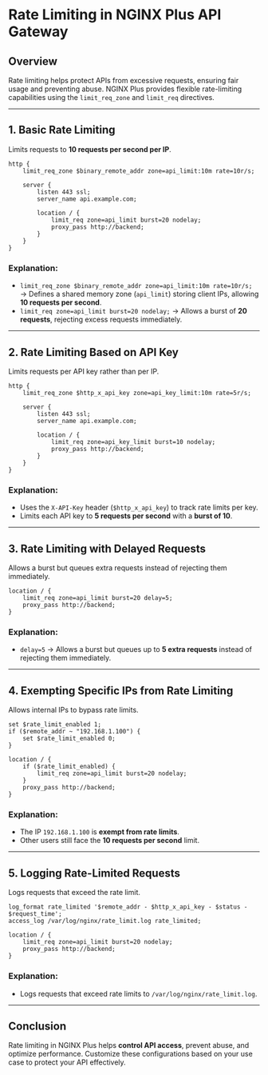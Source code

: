 # Rate Limiting in NGINX Plus API Gateway

## Overview
Rate limiting helps protect APIs from excessive requests, ensuring fair usage and preventing abuse. NGINX Plus provides flexible rate-limiting capabilities using the `limit_req_zone` and `limit_req` directives.

---

## 1. Basic Rate Limiting
Limits requests to **10 requests per second per IP**.

```nginx
http {
    limit_req_zone $binary_remote_addr zone=api_limit:10m rate=10r/s;
    
    server {
        listen 443 ssl;
        server_name api.example.com;
        
        location / {
            limit_req zone=api_limit burst=20 nodelay;
            proxy_pass http://backend;
        }
    }
}
```

### Explanation:
- `limit_req_zone $binary_remote_addr zone=api_limit:10m rate=10r/s;` → Defines a shared memory zone (`api_limit`) storing client IPs, allowing **10 requests per second**.
- `limit_req zone=api_limit burst=20 nodelay;` → Allows a burst of **20 requests**, rejecting excess requests immediately.

---

## 2. Rate Limiting Based on API Key
Limits requests per API key rather than per IP.

```nginx
http {
    limit_req_zone $http_x_api_key zone=api_key_limit:10m rate=5r/s;
    
    server {
        listen 443 ssl;
        server_name api.example.com;
        
        location / {
            limit_req zone=api_key_limit burst=10 nodelay;
            proxy_pass http://backend;
        }
    }
}
```

### Explanation:
- Uses the `X-API-Key` header (`$http_x_api_key`) to track rate limits per key.
- Limits each API key to **5 requests per second** with a **burst of 10**.

---

## 3. Rate Limiting with Delayed Requests
Allows a burst but queues extra requests instead of rejecting them immediately.

```nginx
location / {
    limit_req zone=api_limit burst=20 delay=5;
    proxy_pass http://backend;
}
```

### Explanation:
- `delay=5` → Allows a burst but queues up to **5 extra requests** instead of rejecting them immediately.

---

## 4. Exempting Specific IPs from Rate Limiting
Allows internal IPs to bypass rate limits.

```nginx
set $rate_limit_enabled 1;
if ($remote_addr ~ "192.168.1.100") {
    set $rate_limit_enabled 0;
}

location / {
    if ($rate_limit_enabled) {
        limit_req zone=api_limit burst=20 nodelay;
    }
    proxy_pass http://backend;
}
```

### Explanation:
- The IP `192.168.1.100` is **exempt from rate limits**.
- Other users still face the **10 requests per second** limit.

---

## 5. Logging Rate-Limited Requests
Logs requests that exceed the rate limit.

```nginx
log_format rate_limited '$remote_addr - $http_x_api_key - $status - $request_time';
access_log /var/log/nginx/rate_limit.log rate_limited;

location / {
    limit_req zone=api_limit burst=20 nodelay;
    proxy_pass http://backend;
}
```

### Explanation:
- Logs requests that exceed rate limits to `/var/log/nginx/rate_limit.log`.

---

## Conclusion
Rate limiting in NGINX Plus helps **control API access**, prevent abuse, and optimize performance. Customize these configurations based on your use case to protect your API effectively.

